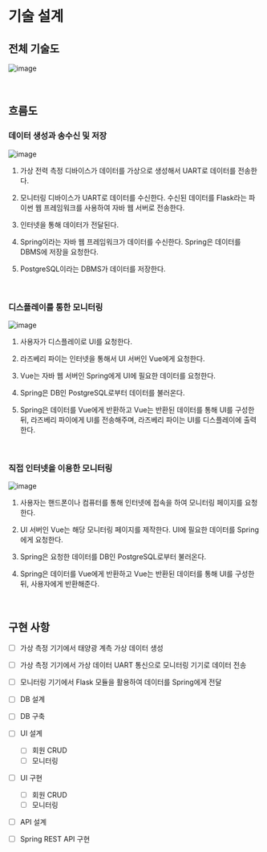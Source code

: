 # 기술 설계

## 전체 기술도

![image](https://user-images.githubusercontent.com/43431081/80278325-42602a80-8730-11ea-8058-68ec347595c7.png)

<br>

## 흐름도

### 데이터 생성과 송수신 및 저장

![image](https://user-images.githubusercontent.com/43431081/80278328-47bd7500-8730-11ea-8fd8-03ffb398129a.png)

1. 가상 전력 측정 디바이스가 데이터를 가상으로 생성해서 UART로 데이터를 전송한다.

2. 모니터링 디바이스가 UART로 데이터를 수신한다. 수신된 데이터를 Flask라는 파이썬 웹 프레임워크를 사용하여 자바 웹 서버로 전송한다.

3. 인터넷을 통해 데이터가 전달된다.

4. Spring이라는 자바 웹 프레임워크가 데이터를 수신한다. Spring은 데이터를 DBMS에 저장을 요청한다.

5. PostgreSQL이라는 DBMS가 데이터를 저장한다.

<br>

### 디스플레이를 통한 모니터링

![image](https://user-images.githubusercontent.com/43431081/80278331-51df7380-8730-11ea-8dea-314b93522401.png)

1. 사용자가 디스플레이로 UI를 요청한다.

2. 라즈베리 파이는 인터넷을 통해서 UI 서버인 Vue에게 요청한다.

3. Vue는 자바 웹 서버인 Spring에게 UI에 필요한 데이터를 요청한다.

4. Spring은 DB인 PostgreSQL로부터 데이터를 불러온다.

5. Spring은 데이터를 Vue에게 반환하고 Vue는 반환된 데이터를 통해 UI를 구성한 뒤, 라즈베리 파이에게 UI를 전송해주며, 라즈베리 파이는 UI를 디스플레이에 출력한다.

<br>

### 직접 인터넷을 이용한 모니터링

![image](https://user-images.githubusercontent.com/43431081/80278333-54da6400-8730-11ea-8a40-d229b0c07760.png)

1. 사용자는 핸드폰이나 컴퓨터를 통해 인터넷에 접속을 하여 모니터링 페이지를 요청한다.

2. UI 서버인 Vue는 해당 모니터링 페이지를 제작한다. UI에 필요한 데이터를 Spring에게 요청한다.

3. Spring은 요청한 데이터를 DB인 PostgreSQL로부터 불러온다.

4. Spring은 데이터를 Vue에게 반환하고 Vue는 반환된 데이터를 통해 UI를 구성한 뒤, 사용자에게 반환해준다.

<br>

## 구현 사항

- [ ] 가상 측정 기기에서 태양광 계측 가상 데이터 생성
- [ ] 가상 측정 기기에서 가상 데이터 UART 통신으로 모니터링 기기로 데이터 전송
- [ ] 모니터링 기기에서 Flask 모듈을 활용하여 데이터를 Spring에게 전달
- [ ] DB 설계
- [ ] DB 구축
- [ ] UI 설계
  - [ ] 회원 CRUD
  - [ ] 모니터링
- [ ] UI 구현
  - [ ] 회원 CRUD
  - [ ] 모니터링
- [ ] API 설계
- [ ] Spring REST API 구현


